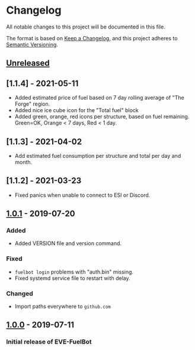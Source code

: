 # Changelog
All notable changes to this project will be documented in this file.

The format is based on [Keep a Changelog](https://keepachangelog.com/en/1.0.0/),
and this project adheres to [Semantic Versioning](https://semver.org/spec/v2.0.0.html).

## [Unreleased]

## [1.1.4] - 2021-05-11
- Added estimated price of fuel based on 7 day rolling average of "The Forge" region.
- Added nice ice cube icon for the "Total fuel" block
- Added green, orange, red icons per structure, based on fuel remaining. Green=OK, Orange < 7 days, Red < 1 day.
## [1.1.3] - 2021-04-02
- Add estimated fuel consumption per structure and total per day and month.
## [1.1.2] - 2021-03-23
- Fixed panics when unable to connect to ESI or Discord.
## [1.0.1] - 2019-07-20
### Added
- Added VERSION file and version command.
### Fixed
- `fuelbot login` problems with "auth.bin" missing.
- Fixed systemd service file to restart with delay.
### Changed
- Import paths everywhere to `github.com`

## [1.0.0] - 2019-07-11
### Initial release of EVE-FuelBot

[Unreleased]: https://github.com/lunemec/eve-fuelbot/compare/v1.0.1...HEAD
[1.0.1]: https://github.com/lunemec/eve-fuelbot/compare/v1.0.0...1.0.1
[1.0.0]: https://github.com/lunemec/eve-fuelbot/releases/tag/1.0.0

